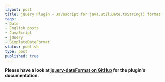 ```yaml
---
layout: post
title: jQuery Plugin - Javascript for java.util.Date.toString() format
tags:
- Date
- English posts
- JavaScript
- jQuery
- SimplateDateFormat
status: publish
type: post
published: true
---
```


**Please have a look at [jquery-dateFormat on GitHub](http://github.com/phstc/jquery-dateFormat) for the plugin's documentation.**
